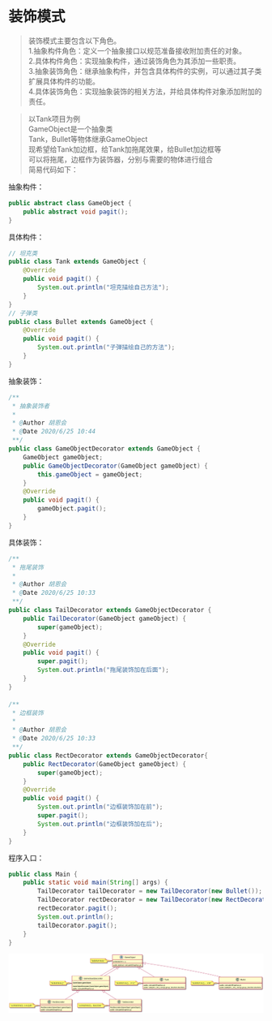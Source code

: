 # 装饰模式

> 装饰模式主要包含以下角色。    
1.抽象构件角色：定义一个抽象接口以规范准备接收附加责任的对象。     
2.具体构件角色：实现抽象构件，通过装饰角色为其添加一些职责。    
3.抽象装饰角色：继承抽象构件，并包含具体构件的实例，可以通过其子类扩展具体构件的功能。     
4.具体装饰角色：实现抽象装饰的相关方法，并给具体构件对象添加附加的责任。    

> 以Tank项目为例    
GameObject是一个抽象类     
Tank，Bullet等物体继承GameObject     
现希望给Tank加边框，给Tank加拖尾效果，给Bullet加边框等    
可以将拖尾，边框作为装饰器，分别与需要的物体进行组合     
简易代码如下：
    
抽象构件：     
```java
public abstract class GameObject {
    public abstract void pagit();
}
```
具体构件：    
```java
// 坦克类
public class Tank extends GameObject {
    @Override
    public void pagit() {
        System.out.println("坦克描绘自己方法");
    }
}
// 子弹类
public class Bullet extends GameObject {
    @Override
    public void pagit() {
        System.out.println("子弹描绘自己的方法");
    }
}
```
抽象装饰：     
```java
/**
 * 抽象装饰者
 *
 * @Author 胡恩会
 * @Date 2020/6/25 10:44
 **/
public class GameObjectDecorator extends GameObject {
    GameObject gameObject;
    public GameObjectDecorator(GameObject gameObject) {
        this.gameObject = gameObject;
    }
    @Override
    public void pagit() {
        gameObject.pagit();
    }
}
```
具体装饰：    
```java
/**
 * 拖尾装饰
 *
 * @Author 胡恩会
 * @Date 2020/6/25 10:33
 **/
public class TailDecorator extends GameObjectDecorator {
    public TailDecorator(GameObject gameObject) {
        super(gameObject);
    }
    @Override
    public void pagit() {
        super.pagit();
        System.out.println("拖尾装饰加在后面");
    }
}

/**
 * 边框装饰
 *
 * @Author 胡恩会
 * @Date 2020/6/25 10:33
 **/
public class RectDecorator extends GameObjectDecorator{
    public RectDecorator(GameObject gameObject) {
        super(gameObject);
    }
    @Override
    public void pagit() {
        System.out.println("边框装饰加在前");
        super.pagit();
        System.out.println("边框装饰加在后");
    }
}
```
程序入口：    
```java
public class Main {
    public static void main(String[] args) {
        TailDecorator tailDecorator = new TailDecorator(new Bullet());
        TailDecorator rectDecorator = new TailDecorator(new RectDecorator(new Tank()));
        rectDecorator.pagit();
        System.out.println();
        tailDecorator.pagit();
    }
}
```



![Alt](./img/Decorator.png) 
